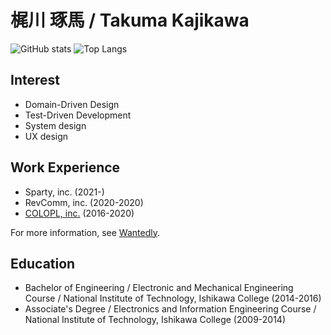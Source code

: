 # 梶川 琢馬 / Takuma Kajikawa
![GitHub stats](https://github-readme-stats.vercel.app/api?username=valbeat&count_private=true&show_icons=true&theme=gotham&hide_title=true&include_all_commits=true&hide_border=true&line_height=28)
![Top Langs](https://github-readme-stats.vercel.app/api/top-langs/?username=valbeat&hide_title=true&theme=gotham&layout=compact&hide_border=true&langs_count=10&hide=Vim%20Script,html,css,c,Objective%2DC,Lua,Makefile,CoffeeScript)


## Interest

- Domain-Driven Design
- Test-Driven Development
- System design
- UX design

## Work Experience

- Sparty, inc. (2021-)
- RevComm, inc. (2020-2020)
- [COLOPL, inc.](https://github.com/colopl) (2016-2020)

For more information, see [Wantedly](https://www.wantedly.com/id/takuma_kajikawa).

## Education
- Bachelor of Engineering / Electronic and Mechanical Engineering Course / National Institute of Technology, Ishikawa College (2014-2016)
- Associate's Degree / Electronics and Information Engineering Course / National Institute of Technology, Ishikawa College (2009-2014)
